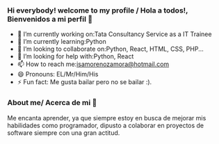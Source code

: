### Hi everybody! welcome to my profile / Hola a todos!, Bienvenidos a mi perfil 👋


- 🔭 I’m currently working on:Tata Consultancy Service as a IT Trainee
- 🌱 I’m currently learning:Python
- 👯 I’m looking to collaborate on:Python, React, HTML, CSS, PHP...
- 🤔 I’m looking for help with:Python, React
- 📫 How to reach me:isamorenozamora@hotmail.com
- 😄 Pronouns: EL/Mr/Him/His
- ⚡ Fun fact: Me gusta bailar pero no se bailar :).


### About me/ Acerca de mi 👋
Me encanta aprender, ya que siempre estoy en busca de mejorar mis habilidades como programador, dipusto a colaborar en proyectos de software siempre con una gran actitud.

